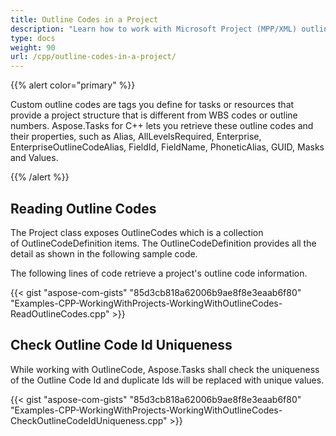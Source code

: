 ```yaml
---
title: Outline Codes in a Project
description: "Learn how to work with Microsoft Project (MPP/XML) outline codes using Aspose.Tasks for C++."
type: docs
weight: 90
url: /cpp/outline-codes-in-a-project/
---
```


{{% alert color="primary" %}}

Custom outline codes are tags you define for tasks or resources that provide a project structure that is different from WBS codes or outline numbers. Aspose.Tasks for C++ lets you retrieve these outline codes and their properties, such as Alias, AllLevelsRequired, Enterprise, EnterpriseOutlineCodeAlias, FieldId, FieldName, PhoneticAlias, GUID, Masks and Values.

{{% /alert %}}

## **Reading Outline Codes**
The Project class exposes OutlineCodes which is a collection of OutlineCodeDefinition items. The OutlineCodeDefinition provides all the detail as shown in the following sample code.

The following lines of code retrieve a project's outline code information.

{{< gist "aspose-com-gists" "85d3cb818a62006b9ae8f8e3eaab6f80" "Examples-CPP-WorkingWithProjects-WorkingWithOutlineCodes-ReadOutlineCodes.cpp" >}}


## **Check Outline Code Id Uniqueness**
While working with OutlineCode, Aspose.Tasks shall check the uniqueness of the Outline Code Id and duplicate Ids will be replaced with unique values.

{{< gist "aspose-com-gists" "85d3cb818a62006b9ae8f8e3eaab6f80" "Examples-CPP-WorkingWithProjects-WorkingWithOutlineCodes-CheckOutlineCodeIdUniqueness.cpp" >}}
